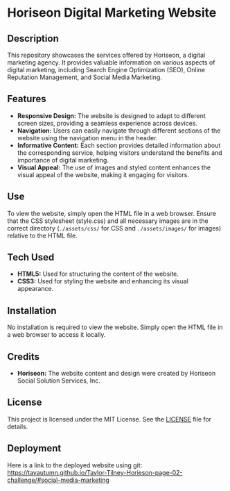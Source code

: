 # Horiseon Digital Marketing Website

## Description
This repository showcases the services offered by Horiseon, a digital marketing agency. It provides valuable information on various aspects of digital marketing, including Search Engine Optimization (SEO), Online Reputation Management, and Social Media Marketing.

## Features
* **Responsive Design:** The website is designed to adapt to different screen sizes, providing a seamless experience across devices.
* **Navigation:** Users can easily navigate through different sections of the website using the navigation menu in the header.
* **Informative Content:** Each section provides detailed information about the corresponding service, helping visitors understand the benefits and importance of digital marketing.
* **Visual Appeal:** The use of images and styled content enhances the visual appeal of the website, making it engaging for visitors.

## Use
To view the website, simply open the HTML file in a web browser. Ensure that the CSS stylesheet (style.css) and all necessary images are in the correct directory (`./assets/css/` for CSS and `./assets/images/` for images) relative to the HTML file.

## Tech Used
* **HTML5:** Used for structuring the content of the website.
* **CSS3:** Used for styling the website and enhancing its visual appearance.

## Installation
No installation is required to view the website. Simply open the HTML file in a web browser to access it locally.

## Credits
* **Horiseon:** The website content and design were created by Horiseon Social Solution Services, Inc.

## License
This project is licensed under the MIT License. See the [LICENSE](LICENSE) file for details.

## Deployment
Here is a link to the deployed website using git: https://tayautumn.github.io/Taylor-Tilney-Horieson-page-02-challenge/#social-media-marketing
